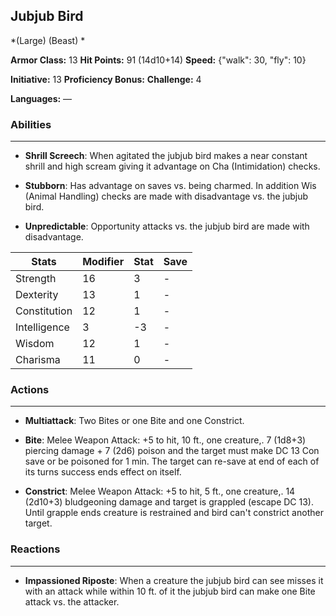 ## Jubjub Bird
*(Large) (Beast) *

**Armor Class:** 13
**Hit Points:** 91 (14d10+14)
**Speed:** {"walk": 30, "fly": 10}

**Initiative:** 13
**Proficiency Bonus:**
**Challenge:** 4

**Languages:** —

### Abilities
 --- 
- **Shrill Screech**: When agitated the jubjub bird makes a near constant shrill and high scream giving it advantage on Cha (Intimidation) checks.

- **Stubborn**: Has advantage on saves vs. being charmed. In addition Wis (Animal Handling) checks are made with disadvantage vs. the jubjub bird.

- **Unpredictable**: Opportunity attacks vs. the jubjub bird are made with disadvantage.



| Stats | Modifier | Stat | Save
| ---- | ---- | ---- | ---- |
| Strength | 16 | 3 | - |
| Dexterity | 13 | 1 | - |
| Constitution | 12 | 1 | - |
| Intelligence | 3 | -3 | - |
| Wisdom | 12 | 1 | - |
| Charisma | 11 | 0 | - |

### Actions
 --- 
- **Multiattack**: Two Bites or one Bite and one Constrict.

- **Bite**: Melee Weapon Attack: +5 to hit, 10 ft., one creature,. 7 (1d8+3) piercing damage + 7 (2d6) poison and the target must make DC 13 Con save or be poisoned for 1 min. The target can re-save at end of each of its turns success ends effect on itself.

- **Constrict**: Melee Weapon Attack: +5 to hit, 5 ft., one creature,. 14 (2d10+3) bludgeoning damage and target is grappled (escape DC 13). Until grapple ends creature is restrained and bird can't constrict another target.

### Reactions
 --- 
- **Impassioned Riposte**: When a creature the jubjub bird can see misses it with an attack while within 10 ft. of it the jubjub bird can make one Bite attack vs. the attacker.

